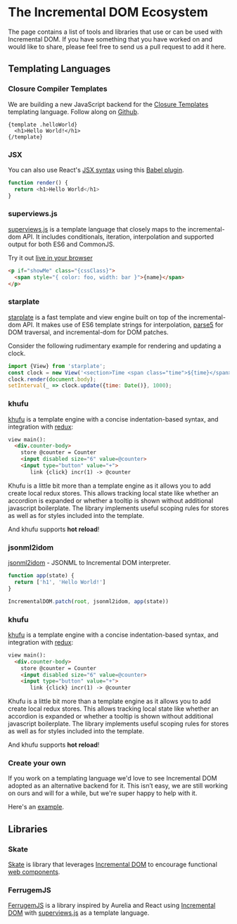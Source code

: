 # The Incremental DOM Ecosystem

The page contains a list of tools and libraries that use or can be used with Incremental DOM. If you have something that you have worked on and would like to share, please feel free to send us a pull request to add it here.

## Templating Languages

### Closure Compiler Templates

We are building a new JavaScript backend for the
[Closure Templates](https://developers.google.com/closure/templates/) templating
language. Follow along on [Github](https://github.com/google/closure-templates/).

```
{template .helloWorld}
  <h1>Hello World!</h1>
{/template}
```

### JSX

You can also use React's [JSX syntax](https://facebook.github.io/jsx/) using this
[Babel plugin](https://github.com/babel-plugins/babel-plugin-incremental-dom).

```js
function render() {
  return <h1>Hello World</h1>
}
```

### superviews.js

[superviews.js](https://github.com/davidjamesstone/superviews.js) is a template language that closely maps to the incremental-dom API. It includes conditionals, iteration, interpolation and supported output for both ES6 and CommonJS. 

Try it out [live in your browser](http://davidjamesstone.github.io/superviews.js/playground/)

```html
<p if="showMe" class="{cssClass}">
  <span style="{ color: foo, width: bar }">{name}</span>
</p>
```

### starplate

[starplate](https://github.com/littlstar/starplate) is a fast template and view engine built on top of the incremental-dom API. It makes use of ES6 template strings for interpolation, [parse5](https://github.com/inikulin/parse5) for DOM traversal, and incremental-dom for DOM patches.

Consider the following rudimentary example for rendering and updating a clock.

```js
import {View} from 'starplate';
const clock = new View('<section>Time <span class="time">${time}</span></section>')
clock.render(document.body);
setInterval(_ => clock.update({time: Date()}, 1000);
```

### khufu

[khufu](http://github.com/tailhook/khufu) is a template engine with a concise indentation-based syntax, and integration with [redux](http://github.com/rackt/redux):

```html
view main():
  <div.counter-body>
    store @counter = Counter
    <input disabled size="6" value=@counter>
    <input type="button" value="+">
       link {click} incr(1) -> @counter
```

Khufu is a little bit more than a template engine as it allows you to add create local redux stores. This allows tracking local state like whether an accordion is expanded or whether a tooltip is shown without additional javascript boilerplate. The library implements useful scoping rules for stores as well as for styles included into the template.

And khufu supports **hot reload**!

### jsonml2idom

[jsonml2idom](https://github.com/paolocaminiti/jsonml2idom) - JSONML to Incremental DOM interpreter.
```js
function app(state) {
  return ['h1', 'Hello World!']
}

IncrementalDOM.patch(root, jsonml2idom, app(state))
```

### khufu

[khufu](http://github.com/tailhook/khufu) is a template engine with a concise indentation-based syntax, and integration with [redux](http://github.com/rackt/redux):

```html
view main():
  <div.counter-body>
    store @counter = Counter
    <input disabled size="6" value=@counter>
    <input type="button" value="+">
       link {click} incr(1) -> @counter
```

Khufu is a little bit more than a template engine as it allows you to add create local redux stores. This allows tracking local state like whether an accordion is expanded or whether a tooltip is shown without additional javascript boilerplate. The library implements useful scoping rules for stores as well as for styles included into the template.

And khufu supports **hot reload**!

### Create your own

If you work on a templating language we'd love to see Incremental DOM adopted as
an alternative backend for it. This isn’t easy, we are still working on ours and
will for a while, but we're super happy to help with it.

Here's an [example](https://gist.github.com/sparhami/197f3b947712998639eb).

## Libraries

### Skate

[Skate](https://github.com/skatejs/skatejs) is library that leverages [Incremental DOM](https://github.com/google/incremental-dom) to encourage functional [web components](http://w3c.github.io/webcomponents/explainer/).

### FerrugemJS

[FerrugemJS](https://github.com/ferrugemjs/library) is a library inspired by Aurelia and React using [Incremental DOM](https://github.com/google/incremental-dom) with [superviews.js](https://github.com/davidjamesstone/superviews.js) as a template language.
